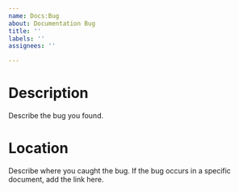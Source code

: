 ```yaml
---
name: Docs:Bug
about: Documentation Bug
title: ''
labels: ''
assignees: ''

---
```


# Description
Describe the bug you found.

# Location
Describe where you caught the bug.
If the bug occurs in a specific document,
add the link here.
